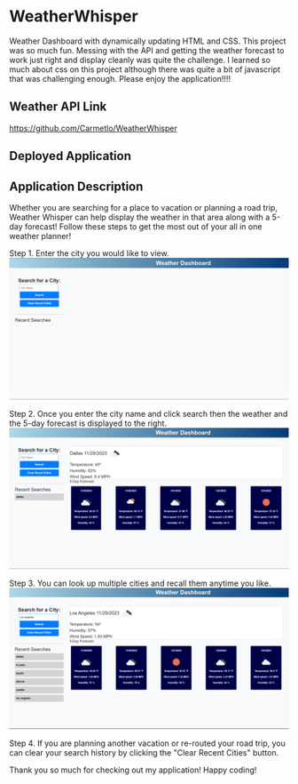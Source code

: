 # WeatherWhisper
Weather Dashboard with dynamically updating HTML and CSS.  This project was so much fun.  Messing with the API and getting the weather forecast to work just right and display cleanly was quite the challenge.  I learned so much about css on this project although there was quite a bit of javascript that was challenging enough.  Please enjoy the application!!!!
## Weather API Link
https://github.com/Carmetlo/WeatherWhisper
## Deployed Application

## Application Description
Whether you are searching for a place to vacation or planning a road trip, Weather Whisper can help display the weather in that area along with a 5-day forecast!  Follow these steps to get the most out of your all in one weather planner!

Step 1.  Enter the city you would like to view.
![Alt text](./assets/pics/step-1.png)

Step 2.  Once you enter the city name and click search then the weather and the 5-day forecast is displayed to the right.
![Alt text](./assets/pics/step-2.png)

Step 3.  You can look up multiple cities and recall them anytime you like.
![Alt text](/assets/pics/step-3.png)

Step 4.  If you are planning another vacation or re-routed your road trip, you can clear your search history by clicking the "Clear Recent Cities" button.

Thank you so much for checking out my application!  Happy coding!

